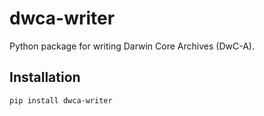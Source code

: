 # dwca-writer

Python package for writing Darwin Core Archives (DwC-A).

## Installation

```
pip install dwca-writer
```
